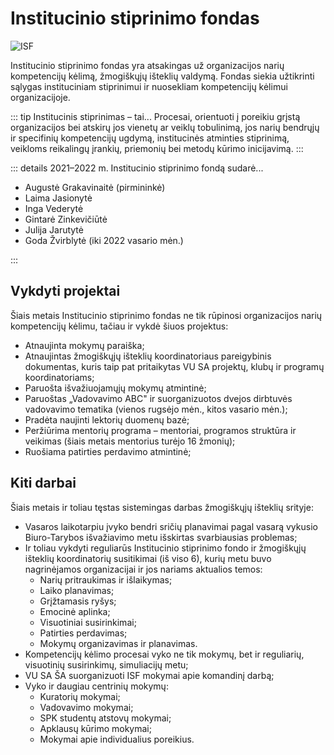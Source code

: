 # Institucinio stiprinimo fondas

![ISF](/img/kitos-nuotraukos/ISF.jpg)

Institucinio stiprinimo fondas yra atsakingas už organizacijos narių
kompetencijų kėlimą, žmogiškųjų išteklių valdymą. Fondas siekia
užtikrinti sąlygas instituciniam stiprinimui ir nuosekliam kompetencijų
kėlimui organizacijoje.

::: tip Institucinis stiprinimas – tai...
Procesai, orientuoti į poreikiu grįstą
organizacijos bei atskirų jos vienetų ar veiklų tobulinimą, jos narių
bendrųjų ir specifinių kompetencijų ugdymą, institucinės atminties
stiprinimą, veikloms reikalingų įrankių, priemonių bei metodų kūrimo
inicijavimą.
:::

::: details 2021–2022 m. Institucinio stiprinimo fondą sudarė...

- Augustė Grakavinaitė (pirmininkė)
- Laima Jasionytė
- Inga Vederytė
- Gintarė Zinkevičiūtė
- Julija Jarutytė
- Goda Žvirblytė (iki 2022 vasario mėn.)

:::

## Vykdyti projektai

Šiais metais Institucinio stiprinimo fondas ne tik rūpinosi
organizacijos narių kompetencijų kėlimu, tačiau ir vykdė šiuos
projektus:

- Atnaujinta mokymų paraiška;
- Atnaujintas žmogiškųjų išteklių koordinatoriaus pareigybinis
  dokumentas, kuris taip pat pritaikytas VU SA projektų, klubų ir
  programų koordinatoriams;
- Paruošta išvažiuojamųjų mokymų atmintinė;
- Paruoštas „Vadovavimo ABC" ir suorganizuotos dvejos dirbtuvės
  vadovavimo tematika (vienos rugsėjo mėn., kitos vasario mėn.);
- Pradėta naujinti lektorių duomenų bazė;
- Peržiūrima mentorių programa – mentoriai, programos struktūra ir
  veikimas (šiais metais mentorius turėjo 16 žmonių);
- Ruošiama patirties perdavimo atmintinė;

## Kiti darbai

Šiais metais ir toliau tęstas sistemingas darbas žmogiškųjų išteklių
srityje:

- Vasaros laikotarpiu įvyko bendri sričių planavimai pagal vasarą
  vykusio Biuro-Tarybos išvažiavimo metu išskirtas svarbiausias
  problemas;
- Ir toliau vykdyti reguliarūs Institucinio stiprinimo fondo ir
  žmogiškųjų išteklių koordinatorių susitikimai (iš viso 6), kurių
  metu buvo nagrinėjamos organizacijai ir jos nariams aktualios temos:
  - Narių pritraukimas ir išlaikymas;
  - Laiko planavimas;
  - Grįžtamasis ryšys;
  - Emocinė aplinka;
  - Visuotiniai susirinkimai;
  - Patirties perdavimas;
  - Mokymų organizavimas ir planavimas.
- Kompetencijų kėlimo procesai vyko ne tik mokymų, bet ir reguliarių,
  visuotinių susirinkimų, simuliacijų metu;
- VU SA ŠA suorganizuoti ISF mokymai apie komandinį darbą;
- Vyko ir daugiau centrinių mokymų:
  - Kuratorių mokymai;
  - Vadovavimo mokymai;
  - SPK studentų atstovų mokymai;
  - Apklausų kūrimo mokymai;
  - Mokymai apie individualius poreikius.
